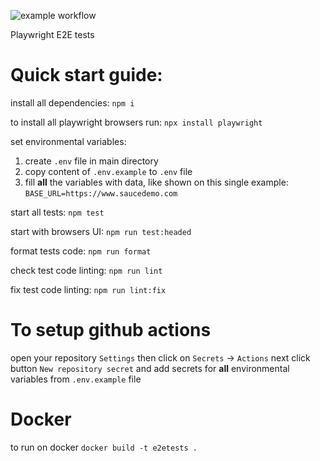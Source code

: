 ![example workflow](https://github.com/nodeMD/handsonplaywright/actions/workflows/playwright.yml/badge.svg)

Playwright E2E tests

# Quick start guide:
install all dependencies:
`npm i`

to install all playwright browsers run:
`npx install playwright`

set environmental variables:
1. create `.env` file in main directory
2. copy content of `.env.example` to `.env` file
3. fill **all** the variables with data, like shown on this single example:
`BASE_URL=https://www.saucedemo.com`

start all tests:
`npm test`

start with browsers UI:
`npm run test:headed`

format tests code:
`npm run format`

check test code linting:
`npm run lint`

fix test code linting:
`npm run lint:fix`

# To setup github actions
open your repository `Settings`
then click on `Secrets` -> `Actions`
next click button `New repository secret` and
add secrets for **all** environmental variables from `.env.example` file

# Docker
to run on docker
`docker build -t e2etests .`
